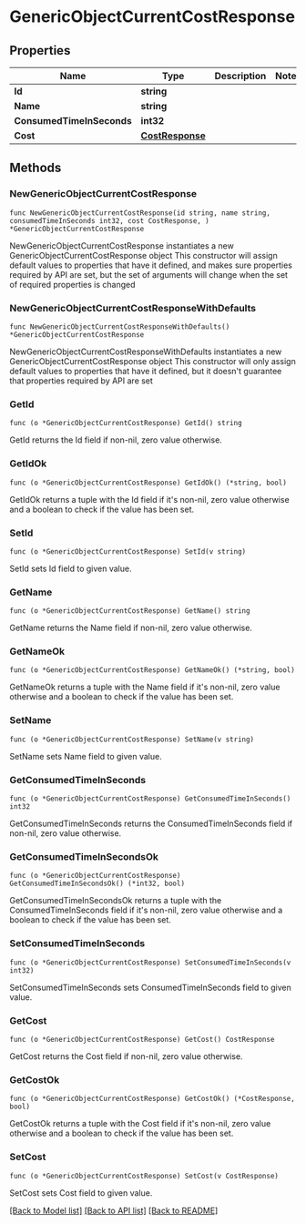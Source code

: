 # GenericObjectCurrentCostResponse

## Properties

Name | Type | Description | Notes
------------ | ------------- | ------------- | -------------
**Id** | **string** |  | 
**Name** | **string** |  | 
**ConsumedTimeInSeconds** | **int32** |  | 
**Cost** | [**CostResponse**](CostResponse.md) |  | 

## Methods

### NewGenericObjectCurrentCostResponse

`func NewGenericObjectCurrentCostResponse(id string, name string, consumedTimeInSeconds int32, cost CostResponse, ) *GenericObjectCurrentCostResponse`

NewGenericObjectCurrentCostResponse instantiates a new GenericObjectCurrentCostResponse object
This constructor will assign default values to properties that have it defined,
and makes sure properties required by API are set, but the set of arguments
will change when the set of required properties is changed

### NewGenericObjectCurrentCostResponseWithDefaults

`func NewGenericObjectCurrentCostResponseWithDefaults() *GenericObjectCurrentCostResponse`

NewGenericObjectCurrentCostResponseWithDefaults instantiates a new GenericObjectCurrentCostResponse object
This constructor will only assign default values to properties that have it defined,
but it doesn't guarantee that properties required by API are set

### GetId

`func (o *GenericObjectCurrentCostResponse) GetId() string`

GetId returns the Id field if non-nil, zero value otherwise.

### GetIdOk

`func (o *GenericObjectCurrentCostResponse) GetIdOk() (*string, bool)`

GetIdOk returns a tuple with the Id field if it's non-nil, zero value otherwise
and a boolean to check if the value has been set.

### SetId

`func (o *GenericObjectCurrentCostResponse) SetId(v string)`

SetId sets Id field to given value.


### GetName

`func (o *GenericObjectCurrentCostResponse) GetName() string`

GetName returns the Name field if non-nil, zero value otherwise.

### GetNameOk

`func (o *GenericObjectCurrentCostResponse) GetNameOk() (*string, bool)`

GetNameOk returns a tuple with the Name field if it's non-nil, zero value otherwise
and a boolean to check if the value has been set.

### SetName

`func (o *GenericObjectCurrentCostResponse) SetName(v string)`

SetName sets Name field to given value.


### GetConsumedTimeInSeconds

`func (o *GenericObjectCurrentCostResponse) GetConsumedTimeInSeconds() int32`

GetConsumedTimeInSeconds returns the ConsumedTimeInSeconds field if non-nil, zero value otherwise.

### GetConsumedTimeInSecondsOk

`func (o *GenericObjectCurrentCostResponse) GetConsumedTimeInSecondsOk() (*int32, bool)`

GetConsumedTimeInSecondsOk returns a tuple with the ConsumedTimeInSeconds field if it's non-nil, zero value otherwise
and a boolean to check if the value has been set.

### SetConsumedTimeInSeconds

`func (o *GenericObjectCurrentCostResponse) SetConsumedTimeInSeconds(v int32)`

SetConsumedTimeInSeconds sets ConsumedTimeInSeconds field to given value.


### GetCost

`func (o *GenericObjectCurrentCostResponse) GetCost() CostResponse`

GetCost returns the Cost field if non-nil, zero value otherwise.

### GetCostOk

`func (o *GenericObjectCurrentCostResponse) GetCostOk() (*CostResponse, bool)`

GetCostOk returns a tuple with the Cost field if it's non-nil, zero value otherwise
and a boolean to check if the value has been set.

### SetCost

`func (o *GenericObjectCurrentCostResponse) SetCost(v CostResponse)`

SetCost sets Cost field to given value.



[[Back to Model list]](../README.md#documentation-for-models) [[Back to API list]](../README.md#documentation-for-api-endpoints) [[Back to README]](../README.md)


